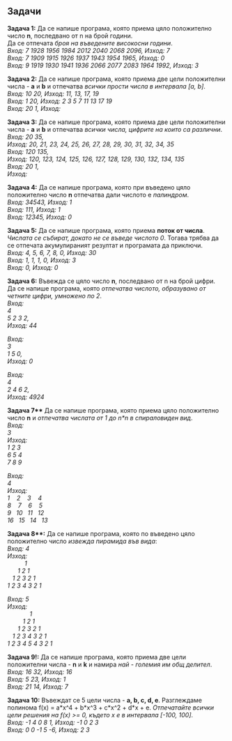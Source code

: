 ## Задачи

**Задача 1:** Да се напише програма, която приема цяло положително число **n**, последвано от n на брой години.  
Да се отпечата *броя на въведените високосни години*.  
*Вход: 7 1928 1956 1984 2012 2040 2068 2096, Изход: 7  
Вход: 7 1909 1915 1926 1937 1943 1954 1965, Изход: 0  
Вход: 9 1919 1930 1941 1936 2066 2077 2083 1964 1992, Изход: 3*  

**Задача 2:** Да се напише програма, която приема две цели положителни числa - **a** и **b** и отпечатва *всички прости числа в интервала [a, b]*.  
*Вход: 10 20, Изход: 11, 13, 17, 19  
Вход: 1 20, Изход: 2 3 5 7 11 13 17 19  
Вход: 20 1, Изход:*  

**Задача 3:** Да се напише програма, която приема две цели положителни числа - **a** и **b** и отпечатва *всички числа, цифрите на които са различни*.  
*Вход: 20 35,  
Изход: 20, 21, 23, 24, 25, 26, 27, 28, 29, 30, 31, 32, 34, 35   
Вход: 120 135,  
Изход: 120, 123, 124, 125, 126, 127, 128, 129, 130, 132, 134, 135  
Вход: 20 1,  
Изход:*  

**Задача 4:** Да се напише програма, която при въведено цяло положително число **n** отпечатва дали числото е *палиндром*.  
*Вход: 34543, Изход: 1  
Вход: 111, Изход: 1  
Вход: 12345, Изход: 0*  

**Задача 5:** Да се напише програма, която приема **поток от числа**.  *Числата се събират, докато не се въведе числото 0*. Тогава трябва да се отпечата акумулираният резултат и програмата да приключи.  
*Вход: 4, 5, 6, 7, 8, 0, Изход: 30  
Вход: 1, 1, 1, 0, Изход: 3  
Вход: 0, Изход: 0*  

**Задача 6:** Въвежда се цяло число **n**, последвано от n на брой цифри.  
Да се напише програма, която *отпечатва числото, образувано от четните цифри, умножено по 2*.  
*Вход:  
4  
5 2 3 2,  
Изход: 44*  
  
*Вход:  
3  
1 5 0,  
Изход: 0*  
  
*Вход:   
4  
2 4 6 2,  
Изход: 4924*   
 
**Задача 7\*\*** Да се напише програма, която приема цяло положително число **n** и *отпечатва числата от 1 до n\*n в спираловиден вид*.   
*Вход:  
3  
Изход:   
1 2 3  
6 5 4  
7 8 9*  

*Вход:  
4  
Изход:   
1 &nbsp;&nbsp; 2 &nbsp;&nbsp; 3 &nbsp;&nbsp; 4  
8 &nbsp;&nbsp; 7 &nbsp;&nbsp; 6 &nbsp;&nbsp; 5  
9 &nbsp; 10 &nbsp; 11 &nbsp; 12  
16 &nbsp; 15 &nbsp; 14 &nbsp; 13*   

**Задача 8\*\*:** Да се напише програма, която по въведено цяло положително число *извежда пирамида във вида*:  
*Вход: 4  
Изход:   
&nbsp;&nbsp;&nbsp;&nbsp;&nbsp;&nbsp;&nbsp;&nbsp;&nbsp;&nbsp;1   
&nbsp;&nbsp;&nbsp;&nbsp;&nbsp;&nbsp;1 2 1   
&nbsp;&nbsp;&nbsp;1 2 3 2 1   
1 2 3 4 3 2 1*  

*Вход: 5  
Изход:   
&nbsp;&nbsp;&nbsp;&nbsp;&nbsp;&nbsp;&nbsp;&nbsp;&nbsp;&nbsp;&nbsp;&nbsp;&nbsp;1   
&nbsp;&nbsp;&nbsp;&nbsp;&nbsp;&nbsp;&nbsp;&nbsp;&nbsp;1 2 1   
&nbsp;&nbsp;&nbsp;&nbsp;&nbsp;&nbsp;1 2 3 2 1   
&nbsp;&nbsp;&nbsp;1 2 3 4 3 2 1  
1 2 3 4 5 4 3 2 1*  

**Задача 9!:** Да се напише програма, която приема две цели положителни числа - **n** и **k** и намира *най - големия им общ делител*.  
*Вход: 16 32, Изход: 16  
Вход: 5 23, Изход: 1  
Вход: 21 14, Изход: 7*  

**Задача 10:** Въвеждат се 5 цели числа - **a, b, c, d, e**. Разглеждаме полинома f(x) = a\*x^4 + b\*x^3 + c\*x^2 + d\*x + e. *Отпечатайте всички цели решения на f(x) >= 0, където x e в интервала [-100, 100]*.  
*Вход: -1 4 0 8 1, Изход: -1 0 2 3  
Вход: 0 0 -1 5 -6, Изход: 2 3*  
